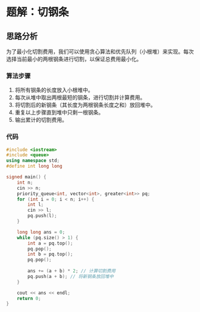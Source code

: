 # 题解：切钢条


## 思路分析

为了最小化切割费用，我们可以使用贪心算法和优先队列（小根堆）来实现。每次选择当前最小的两根钢条进行切割，以保证总费用最小化。

### 算法步骤

1. 将所有钢条的长度放入小根堆中。
2. 每次从堆中取出两根最短的钢条，进行切割并计算费用。
3. 将切割后的新钢条（其长度为两根钢条长度之和）放回堆中。
4. 重复以上步骤直到堆中只剩一根钢条。
5. 输出累计的切割费用。

### 代码

```cpp
#include <iostream>
#include <queue>
using namespace std;
#define int long long

signed main() {
    int n;
    cin >> n;
    priority_queue<int, vector<int>, greater<int>> pq;
    for (int i = 0; i < n; i++) {
        int l;
        cin >> l;
        pq.push(l);
    }

    long long ans = 0;
    while (pq.size() > 1) {
        int a = pq.top();
        pq.pop();
        int b = pq.top();
        pq.pop();
        
        ans += (a + b) * 2; // 计算切割费用
        pq.push(a + b); // 将新钢条放回堆中
    }

    cout << ans << endl;
    return 0;
}
